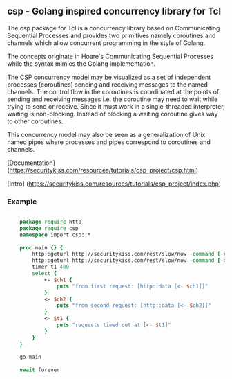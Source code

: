 ## csp - Golang inspired concurrency library for Tcl

The csp package for Tcl is a concurrency library based on Communicating Sequential Processes and provides two primitives namely coroutines and channels which allow concurrent programming in the style of Golang.

The concepts originate in Hoare's Communicating Sequential Processes while the syntax mimics the Golang implementation.

The CSP concurrency model may be visualized as a set of independent processes (coroutines) sending and receiving messages to the named channels. The control flow in the coroutines is coordinated at the points of sending and receiving messages i.e. the coroutine may need to wait while trying to send or receive. Since it must work in a single-threaded interpreter, waiting is non-blocking. Instead of blocking a waiting coroutine gives way to other coroutines.

This concurrency model may also be seen as a generalization of Unix named pipes where processes and pipes correspond to coroutines and channels.



[Documentation] (https://securitykiss.com/resources/tutorials/csp_project/csp.html)






[Intro] (https://securitykiss.com/resources/tutorials/csp_project/index.php)

### Example

```tcl

    package require http
    package require csp
    namespace import csp::*
 
    proc main {} {
        http::geturl http://securitykiss.com/rest/slow/now -command [-> ch1]
        http::geturl http://securitykiss.com/rest/slow/now -command [-> ch2]
        timer t1 400
        select {
            <- $ch1 {
                puts "from first request: [http::data [<- $ch1]]"
            }
            <- $ch2 {
                puts "from second request: [http::data [<- $ch2]]"
            }
            <- $t1 {
                puts "requests timed out at [<- $t1]"
            }
        }
    }
 
    go main
 
    vwait forever

```

